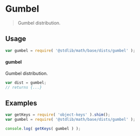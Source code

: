 # Gumbel

> Gumbel distribution.

<section class="usage">

## Usage

```javascript
var gumbel = require( '@stdlib/math/base/dists/gumbel' );
```

#### gumbel

Gumbel distribution.

```javascript
var dist = gumbel;
// returns {...}
```

</section>

<!-- /.usage -->

<section class="examples">

## Examples

<!-- TODO: better examples -->

<!-- eslint no-undef: "error" -->

```javascript
var getKeys = require( 'object-keys' ).shim();
var gumbel = require( '@stdlib/math/base/dists/gumbel' );

console.log( getKeys( gumbel ) );
```

</section>

<!-- /.examples -->

<section class="links">

</section>

<!-- /.links -->
